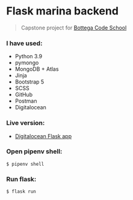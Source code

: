 # Flask marina backend

> Capstone project for [Bottega Code School](https://bottega.tech/)

### I have used:

- Python 3.9
- pymongo
- MongoDB + Atlas
- Jinja
- Bootstrap 5
- SCSS
- GitHub
- Postman
- Digitalocean

### Live version: 

- [Digitalocean Flask app](https://marina-back-end-wjnsy.ondigitalocean.app/)

### Open pipenv shell:

```
$ pipenv shell
```

### Run flask: 
```
$ flask run
```

